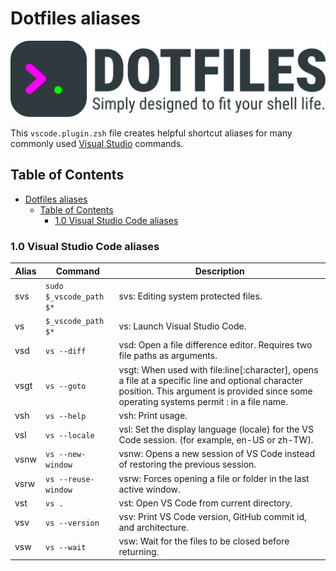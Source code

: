 # Dotfiles aliases

![Banner representing the Dotfiles Library](/assets/dotfiles.svg)

This `vscode.plugin.zsh` file creates helpful shortcut aliases for many commonly
used [Visual Studio](https://visualstudio.microsoft.com) commands.

## Table of Contents

- [Dotfiles aliases](#dotfiles-aliases)
  - [Table of Contents](#table-of-contents)
    - [1.0 Visual Studio Code aliases](#10-visual-studio-code-aliases)

### 1.0 Visual Studio Code aliases

| Alias     | Command             | Description                                |
|-----------|---------------------|--------------------------------------------|
| svs | `sudo $_vscode_path $*` | svs: Editing system protected files. |
| vs | `$_vscode_path $*` | vs: Launch Visual Studio Code. |
| vsd | `vs --diff` | vsd: Open a file difference editor. Requires two file paths as arguments. |
| vsgt | `vs --goto` | vsgt: When used with file:line[:character], opens a file at a specific line and optional character position. This argument is provided since some operating systems permit : in a file name. |
| vsh | `vs --help` | vsh: Print usage. |
| vsl | `vs --locale ` | vsl: Set the display language (locale) for the VS Code session. (for example, en-US or zh-TW). |
| vsnw | `vs --new-window` | vsnw: Opens a new session of VS Code instead of restoring the previous session. |
| vsrw | `vs --reuse-window` | vsrw: Forces opening a file or folder in the last active window. |
| vst | `vs .` | vst: Open VS Code from current directory. |
| vsv | `vs --version` | vsv: Print VS Code version, GitHub commit id, and architecture. |
| vsw | `vs --wait` | vsw: Wait for the files to be closed before returning. |

